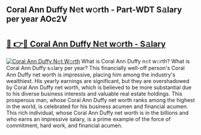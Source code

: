 ## Coral Ann Duffy N𝚎t w𝚘rth - Part-WDT S𝚊lary per year AOc2V

# <h2><a href="http://gc3htl.nevu.top/?p=Coral+Ann+Duffy">🔗 👉🔴 Coral Ann Duffy N𝚎t w𝚘rth - S𝚊lary</a></h2>

[![Coral Ann Duffy N𝚎t W𝚘rth](https://i.imgur.com/Oavwk0R.jpeg)](http://gc3htl.nevu.top/?p=Coral+Ann+Duffy)
What is Coral Ann Duffy n𝚎t w𝚘rth? What is Coral Ann Duffy s𝚊lary per year?
This financially well-off person's Coral Ann Duffy net worth is impressive, placing him among the industry's wealthiest. His yearly earnings are significant, but they are overshadowed by Coral Ann Duffy net worth, which is believed to be more substantial due to his diverse business interests and valuable real estate holdings. This prosperous man, whose Coral Ann Duffy net worth ranks among the highest in the world, is celebrated for his business acumen and financial acumen. This rich individual, whose Coral Ann Duffy net worth is in the billions and who earns an impressive salary, is a prime example of the force of commitment, hard work, and financial acumen.
